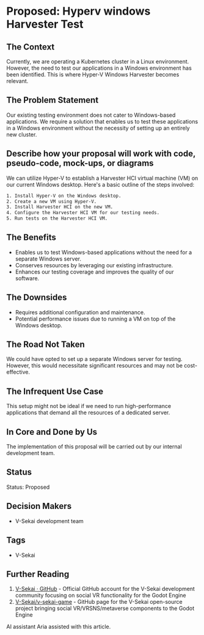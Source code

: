 # Proposed: Hyperv windows Harvester Test

## The Context

Currently, we are operating a Kubernetes cluster in a Linux environment. However, the need to test our applications in a Windows environment has been identified. This is where Hyper-V Windows Harvester becomes relevant.

## The Problem Statement

Our existing testing environment does not cater to Windows-based applications. We require a solution that enables us to test these applications in a Windows environment without the necessity of setting up an entirely new cluster.

## Describe how your proposal will work with code, pseudo-code, mock-ups, or diagrams

We can utilize Hyper-V to establish a Harvester HCI virtual machine (VM) on our current Windows desktop. Here's a basic outline of the steps involved:

```bash
1. Install Hyper-V on the Windows desktop.
2. Create a new VM using Hyper-V.
3. Install Harvester HCI on the new VM.
4. Configure the Harvester HCI VM for our testing needs.
5. Run tests on the Harvester HCI VM.
```

## The Benefits

- Enables us to test Windows-based applications without the need for a separate Windows server.
- Conserves resources by leveraging our existing infrastructure.
- Enhances our testing coverage and improves the quality of our software.

## The Downsides

- Requires additional configuration and maintenance.
- Potential performance issues due to running a VM on top of the Windows desktop.

## The Road Not Taken

We could have opted to set up a separate Windows server for testing. However, this would necessitate significant resources and may not be cost-effective.

## The Infrequent Use Case

This setup might not be ideal if we need to run high-performance applications that demand all the resources of a dedicated server.

## In Core and Done by Us

The implementation of this proposal will be carried out by our internal development team.

## Status

Status: Proposed <!-- Draft | Proposed | Rejected | Accepted | Deprecated | Superseded by -->

## Decision Makers

- V-Sekai development team

## Tags

- V-Sekai

## Further Reading

1. [V-Sekai · GitHub](https://github.com/v-sekai) - Official GitHub account for the V-Sekai development community focusing on social VR functionality for the Godot Engine
2. [V-Sekai/v-sekai-game](https://github.com/v-sekai/v-sekai-game) - GitHub page for the V-Sekai open-source project bringing social VR/VRSNS/metaverse components to the Godot Engine

AI assistant Aria assisted with this article.
